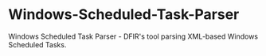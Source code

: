 # Windows-Scheduled-Task-Parser
Windows Scheduled Task Parser - DFIR's tool parsing XML-based Windows Scheduled Tasks.
